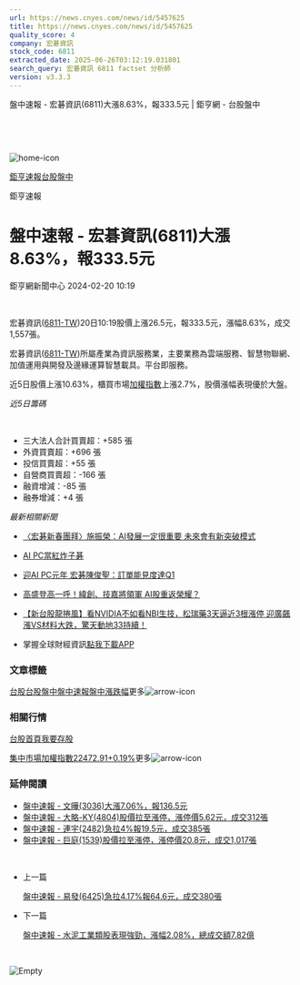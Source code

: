 ```yaml
---
url: https://news.cnyes.com/news/id/5457625
title: https://news.cnyes.com/news/id/5457625
quality_score: 4
company: 宏碁資訊
stock_code: 6811
extracted_date: 2025-06-26T03:12:19.031801
search_query: 宏碁資訊 6811 factset 分析師
version: v3.3.3
---
```


盤中速報 - 宏碁資訊(6811)大漲8.63%，報333.5元 | 鉅亨網 - 台股盤中

‌

‌

![home-icon](/assets/icons/breadCrumb/symbol-icon-home.svg)

[鉅亨速報](/news/cat/anue_live)[台股盤中](/news/cat/tw_live)

鉅亨速報

# 盤中速報 - 宏碁資訊(6811)大漲8.63%，報333.5元

鉅亨網新聞中心 2024-02-20 10:19

‌

宏碁資訊([6811-TW](https://www.cnyes.com/twstock/6811))20日10:19股價上漲26.5元，報333.5元，漲幅8.63%，成交1,557張。

宏碁資訊([6811-TW](https://www.cnyes.com/twstock/6811))所屬產業為資訊服務業，主要業務為雲端服務、智慧物聯網、加值運用與開發及邊緣運算智慧載具。平台即服務。

近5日股價上漲10.63%，櫃買市場[加權指數](https://invest.cnyes.com/index/TWS/TSE01)上漲2.7%，股價漲幅表現優於大盤。

*近5日籌碼*

‌

* 三大法人合計買賣超：+585 張
* 外資買賣超：+696 張
* 投信買賣超：+55 張
* 自營商買賣超：-166 張
* 融資增減：-85 張
* 融券增減：+4 張

*最新相關新聞*

* [〈宏碁新春團拜〉施振榮：AI發展一定很重要 未來會有新突破模式](https://news.cnyes.com/news/id/5427032)
* [AI PC當紅炸子碁](https://news.cnyes.com/news/id/5423396)
* [迎AI PC元年 宏碁陳俊聖：訂單能見度達Q1](https://news.cnyes.com/news/id/5415780)
* [高盛登高一呼！緯創、技嘉將領軍 AI股重返榮耀？](https://news.cnyes.com/news/id/5400777)
* [【新台股龍捲風】看NVIDIA不如看NBI生技，松瑞藥3天逼近3根漲停 迎廣飆漲VS材料大跌，驚天動地33持續！](https://news.cnyes.com/news/id/5400059)

* 掌握全球財經資訊[點我下載APP](http://www.cnyes.com/app/?utm_source=mweb&utm_medium=HamMenuBanner&utm_campaign=fixed&utm_content=entr)

### 文章標籤

[台股](https://news.cnyes.com/tag/台股 "台股")[台股盤中](https://news.cnyes.com/tag/台股盤中 "台股盤中")[盤中速報](https://news.cnyes.com/tag/盤中速報 "盤中速報")[盤中漲跌幅](https://news.cnyes.com/tag/盤中漲跌幅 "盤中漲跌幅")更多![arrow-icon](/assets/icons/arrows/arrow-down.svg)

### 相關行情

[台股首頁](https://www.cnyes.com/twstock)[我要存股](https://supr.link/8OHaU)

[集中市場加權指數22472.91+0.19%](https://invest.cnyes.com/index/TWS/TSE01)更多![arrow-icon](/assets/icons/arrows/arrow-down.svg)

### 延伸閱讀

* [盤中速報 - 文曄(3036)大漲7.06%，報136.5元](/news/id/6039296)
* [盤中速報 - 大略-KY(4804)股價拉至漲停，漲停價5.62元，成交312張](/news/id/6039292)
* [盤中速報 - 連宇(2482)急拉4%報19.5元，成交385張](/news/id/6039260)
* [盤中速報 - 巨庭(1539)股價拉至漲停，漲停價20.8元，成交1,017張](/news/id/6039259)

‌

* 上一篇

  [盤中速報 - 易發(6425)急拉4.17%報64.6元，成交380張](/news/id/5458697)
* 下一篇

  [盤中速報 - 水泥工業類股表現強勁，漲幅2.08%，總成交額7.82億](/news/id/5456869)

‌

![Empty](/assets/icons/skeleton/empty-image.svg)

‌